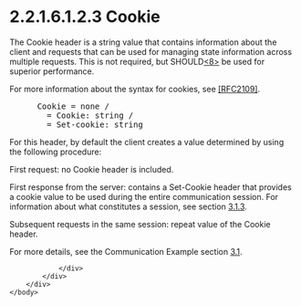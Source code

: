 <html dir="LTR" xmlns:mshelp="http://msdn.microsoft.com/mshelp" xmlns:ddue="http://ddue.schemas.microsoft.com/authoring/2003/5" xmlns:xlink="http://www.w3.org/1999/xlink" xmlns:tool="http://www.microsoft.com/tooltip">
    <head>
        <meta http-equiv="Content-Type" content="text/html; CHARSET=utf-8"></meta>
        <meta name="save" content="history"></meta>
        <title>2.2.1.6.1.2.3 Cookie</title>
        <xml>
            <mshelp:toctitle title="2.2.1.6.1.2.3 Cookie"></mshelp:toctitle>
            <mshelp:rltitle title="[MS-SSAS8]: Cookie"></mshelp:rltitle>
            <mshelp:keyword index="A" term="07669f9c-b91f-490a-95e2-50a4eee5b31e"></mshelp:keyword>
            <mshelp:attr name="DCSext.ContentType" value="open specification"></mshelp:attr>
            <mshelp:attr name="AssetID" value="07669f9c-b91f-490a-95e2-50a4eee5b31e"></mshelp:attr>
            <mshelp:attr name="TopicType" value="kbRef"></mshelp:attr>
            <mshelp:attr name="DCSext.Title" value="[MS-SSAS8]: Cookie" />
        </xml>
    </head>
    <body>
        <div id="header">
            <h1 class="heading">2.2.1.6.1.2.3 Cookie</h1>
        </div>
        <div id="mainSection">
            <div id="mainBody">
                <div id="allHistory" class="saveHistory"></div>
                <div id="sectionSection0" class="section" name="collapseableSection">
                    

<p>The Cookie header is a string value that contains
information about the client and requests that can be used for managing state
information across multiple requests. This is not required, but SHOULD<a id="Appendix_A_Target_8"></a><a href="05c9e5c4-4566-418c-a56e-69fca8d73f4b.md#Appendix_A_8" aria-label="Product behavior note 8">&lt;8&gt;</a> be used for superior performance.</p>

<p>For more information about the syntax for cookies, see <a href="https://go.microsoft.com/fwlink/?LinkId=90315">[RFC2109]</a>.</p>

<dl>
<dd>
<div><pre> Cookie = none /
   = Cookie: string /
   = Set-cookie: string
</pre></div>
</dd></dl>

<p>For this header, by default the client creates a value
determined by using the following procedure:</p>

<p>First request: no Cookie header is included.</p>

<p>First response from the server: contains a Set-Cookie header
that provides a cookie value to be used during the entire communication
session. For information about what constitutes a session, see section <a href="ee71829d-94af-40f5-bb94-28853b01af4c.md">3.1.3</a>.</p>

<p>Subsequent requests in the same session: repeat value of the
Cookie header.</p>

<p>For more details, see the Communication Example section <a href="b86b15ea-499e-410c-90e7-546e6e026171.md">3.1</a>. </p>


                </div>
            </div>
        </div>
    </body>
</html>